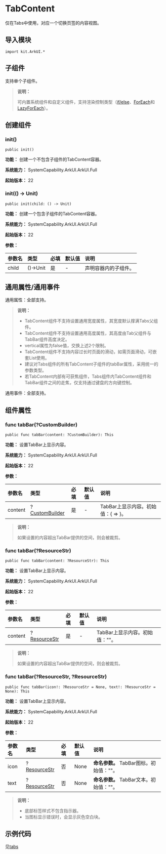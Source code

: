 # TabContent

仅在Tabs中使用，对应一个切换页签的内容视图。

## 导入模块

```cangjie
import kit.ArkUI.*
```

## 子组件

支持单个子组件。

> **说明：**
>
> 可内置系统组件和自定义组件，支持渲染控制类型（[if/else](../../../Dev_Guide/arkui-cj/rendering_control/cj-rendering-control-ifelse.md)、[ForEach](cj-state-rendering-foreach.md)和[LazyForEach](cj-state-rendering-lazyforeach.md)）。

## 创建组件

### init()

```cangjie
public init()
```

**功能：** 创建一个不包含子组件的TabContent容器。

**系统能力：** SystemCapability.ArkUI.ArkUI.Full

**起始版本：** 22

### init(() -> Unit)

```cangjie
public init(child: () -> Unit)
```

**功能：** 创建一个包含子组件的TabContent容器。

**系统能力：** SystemCapability.ArkUI.ArkUI.Full

**起始版本：** 22

**参数：**

|参数名|类型|必填|默认值|说明|
|:---|:---|:---|:---|:---|
|child|()->Unit|是|-|声明容器内的子组件。|

## 通用属性/通用事件

通用属性：全部支持。

> **说明：**
>
> - TabContent组件不支持设置通用宽度属性，其宽度默认撑满Tabs父组件。
> - TabContent组件不支持设置通用高度属性，其高度由Tab父组件与TabBar组件高度决定。
> - vertical属性为false值，交换上述2个限制。
> - TabContent组件不支持内容过长时页面的滑动，如需页面滑动，可嵌套List使用。
> - 建议对Tabs组件的所有TabContent子组件的tabBar属性，采用统一的参数类型。
> - 若TabContent内部有可获焦组件，Tabs组件内TabContent组件和TabBar组件之间的走焦，仅支持通过键盘的方向键控制。

通用事件：全部支持。

## 组件属性

### func tabBar(?CustomBuilder)

```cangjie
public func tabBar(content: ?CustomBuilder): This
```

**功能：** 设置TabBar上显示内容。

**系统能力：** SystemCapability.ArkUI.ArkUI.Full

**起始版本：** 22

**参数：**

|参数名|类型|必填|默认值|说明|
|:---|:---|:---|:---|:---|
|content|?[CustomBuilder](../cj-common-types.md#type-custombuilder)|是|-|TabBar上显示内容。初始值：{ => }。|

> **说明：**
>
> 如果设置的内容超出TabBar提供的空间，则会被裁剪。

### func tabBar(?ResourceStr)

```cangjie
public func tabBar(content: ?ResourceStr): This
```

**功能：** 设置TabBar上显示内容。

**系统能力：** SystemCapability.ArkUI.ArkUI.Full

**起始版本：** 22

**参数：**

|参数名|类型|必填|默认值|说明|
|:---|:---|:---|:---|:---|
|content|?[ResourceStr](../cj-common-types.md#type-resourcestr)|是|-|TabBar上显示内容。初始值：""。|

> **说明：**
>
> 如果设置的内容超出TabBar提供的空间，则会被裁剪。

### func tabBar(?ResourceStr, ?ResourceStr)

```cangjie
public func tabBar(icon!: ?ResourceStr = None, text!: ?ResourceStr = None): This
```

**功能：** 设置TabBar上显示内容。

**系统能力：** SystemCapability.ArkUI.ArkUI.Full

**起始版本：** 22

**参数：**

|参数名|类型|必填|默认值|说明|
|:---|:---|:---|:---|:---|
|icon|?[ResourceStr](../cj-common-types.md#type-resourcestr)|否|None| **命名参数。** TabBar图标。初始值：""。|
|text|?[ResourceStr](../cj-common-types.md#type-resourcestr)|否|None| **命名参数。** TabBar文本。初始值：""。|

> **说明：**
>
> - 底部标签样式不包含指示器。
> - 当图标显示错误时，会显示灰色空白块。

## 示例代码

见[tabs](cj-navigation-switching-tabs.md)